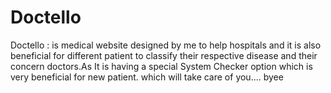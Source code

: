 # Doctello
Doctello : is medical website designed by me to help hospitals and it is also beneficial for different patient to classify their respective disease and their concern doctors.As It is having a special System Checker option which is very beneficial for new patient.
which will take care of you.... byee

